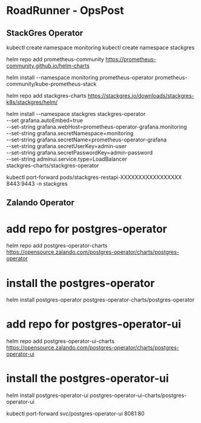 # RoadRunner - OpsPost

## StackGres Operator

kubectl create namespace monitoring
kubectl create namespace stackgres

helm repo add prometheus-community https://prometheus-community.github.io/helm-charts

helm install --namespace monitoring prometheus-operator prometheus-community/kube-prometheus-stack

helm repo add stackgres-charts https://stackgres.io/downloads/stackgres-k8s/stackgres/helm/

helm install --namespace stackgres stackgres-operator \
    --set grafana.autoEmbed=true \
    --set-string grafana.webHost=prometheus-operator-grafana.monitoring \
    --set-string grafana.secretNamespace=monitoring \
    --set-string grafana.secretName=prometheus-operator-grafana \
    --set-string grafana.secretUserKey=admin-user \
    --set-string grafana.secretPasswordKey=admin-password \
    --set-string adminui.service.type=LoadBalancer \
stackgres-charts/stackgres-operator

kubectl port-forward pods/stackgres-restapi-XXXXXXXXXXXXXXXXX 8443:9443 -n stackgres

## Zalando Operator
# add repo for postgres-operator
helm repo add postgres-operator-charts https://opensource.zalando.com/postgres-operator/charts/postgres-operator

# install the postgres-operator
helm install postgres-operator postgres-operator-charts/postgres-operator

# add repo for postgres-operator-ui
helm repo add postgres-operator-ui-charts https://opensource.zalando.com/postgres-operator/charts/postgres-operator-ui

# install the postgres-operator-ui
helm install postgres-operator-ui postgres-operator-ui-charts/postgres-operator-ui

kubectl port-forward svc/postgres-operator-ui 8081:80
